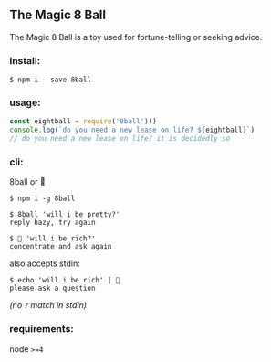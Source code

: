 ## The Magic 8 Ball

The Magic 8 Ball is a toy used for fortune-telling or seeking advice.

### install:
```
$ npm i --save 8ball
```

### usage:

```js
const eightball = require('8ball')()
console.log(`do you need a new lease on life? ${eightball}`)
// do you need a new lease on life? it is decidedly so
```

### cli:
8ball or 🎱
```
$ npm i -g 8ball
```
```
$ 8ball 'will i be pretty?'
reply hazy, try again
```
```
$ 🎱 'will i be rich?'
concentrate and ask again
```
also accepts stdin:
```shell
$ echo 'will i be rich' | 🎱
please ask a question
```
_(no `?` match in stdin)_

### requirements:

node `>=4`
